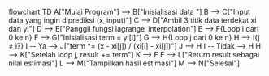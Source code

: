 flowchart TD
    A["Mulai Program"] --> B["Inisialisasi data "]
    B --> C["Input data yang ingin diprediksi (x_input)"]
    C --> D["Ambil 3 titik data terdekat xi dan yi"]
    D --> E["Panggil fungsi lagrange_interpolation"]
    E --> F{Loop i dari 0 ke n}
    F --> G["Inisialisasi term = yi[i]"]
    G --> H{Loop j dari 0 ke n}
    H --> I{j ≠ i?}
    I -- Ya --> J["term *= (x - xi[j]) / (xi[i] - xi[j])"]
    J --> H
    I -- Tidak --> H
    H --> K["Setelah loop j, result += term"]
    K --> F
    F --> L["Return result sebagai nilai estimasi"]
    L --> M["Tampilkan hasil estimasi"]
    M --> N["Selesai"]
